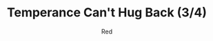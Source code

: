 ---
media: "images/rounds/round_4_2/temperance_cant_hug_back_3.png"
media_type: image
title: Temperance Can't Hug Back (3/4)
author: [Red]
desc: Temperance laments their inability to hug Rolf Shepherd back.
---